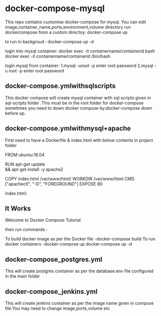 # docker-compose-mysql

This repo contains customise docker-compose for mysql.
You can edit image,container_name,ports,environment,volume directory
run dockercompose from a custom directoy: docker-compose up

to run in backgroud : docker-compose up -d

login into mysql container:
docker exec -it containername/containerid bash
docker exec -it containername/containerid /bin/bash

login mysql from container:
1.mysql -uroot -p
enter root password
2.mysql -u root -p
enter root password

docker-compose.ymlwithsqlscripts
--------------------------------
This docker compose will create mysql container with sql scripts given in sql-scripts folder .This must be in the root folder for docker-compose
sometimes you need to down docker compose by:docker-compose down before up.

docker-compose.ymlwithmysql+apache
-----------------------------------
First need to have a Dockerfile & index.html with below contents in project folder 

FROM ubuntu:16.04

RUN apt-get update \
   && apt-get install -y apache2

COPY index.html /var/www/html/
WORKDIR /var/www/html
CMD ["apachectl", "-D", "FOREGROUND"]
EXPOSE 80

index.html: 
<h2>It Works</h2>
Welcome to Docker Compose Tutorial

then run commands :

To build docker image as per the Docker file -docker-compose build
To run docker containers -docker-compose up
docker-compose up -d 

docker-compose_postgres.yml
----------------------------

This will create postgres container as per the database.env file configured in the main folder

docker-compose_jenkins.yml
---------------------------
This will create jenkins container as per the image name given in compose file.You may need to change image,ports,volume etc

